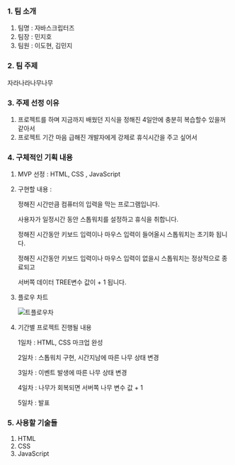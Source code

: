 ### 1. 팀 소개

1. 팀명 : 자바스크립터즈
2. 팀장 : 민지호
3. 팀원 : 이도현, 김민지



### 2. 팀 주제

자라나라나무나무



### 3. 주제 선정 이유

1. 프로젝트를 하며 지금까지 배웠던 지식을 정해진 4일안에 충분히 복습할수 있을꺼같아서
2. 프로젝트 기간 마음 급해진 개발자에게 강제로 휴식시간을 주고 싶어서



### 4. 구체적인 기획 내용

1. MVP 선정 : HTML, CSS , JavaScript



2. 구현할 내용 : 

   정해진 시간만큼 컴퓨터의 입력을 막는 프로그램입니다.

   사용자가 일정시간 동안 스톱워치를 설정하고 휴식을 취합니다.

   정해진 시간동안 키보드 입력이나 마우스 입력이 들어올시 스톱워치는 초기화 됩니다.

   정해진 시간동안 키보드 입력이나 마우스 입력이 없을시 스톱워치는 정상적으로 종료되고

   서버쪽 데이터 TREE변수 값이 + 1 됩니다.



3. 플로우 차트

   ![트플로우차](C:\Users\owner\Desktop\트플로우차.jpg)

   

4. 기간별 프로젝트 진행될 내용

   1일차 : HTML, CSS 마크업 완성

   2일차 : 스톱워치 구현, 시간지남에 따른 나무 상태 변경

   3일차 : 이벤트 발생에 따른 나무 상태 변경

   4일차 : 나무가 회복되면 서버쪽 나무 변수 값 + 1

   5일차 : 발표



### 5. 사용할 기술들

1. HTML
2. CSS
3. JavaScript